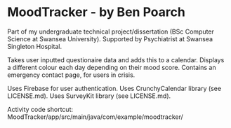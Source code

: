 # MoodTracker - by Ben Poarch

Part of my undergraduate technical project/dissertation
(BSc Computer Science at Swansea University).
Supported by Psychiatrist at Swansea Singleton Hospital.

Takes user inputted questionaire data and adds this to a calendar.
Displays a different colour each day depending on their mood score.
Contains an emergency contact page, for users in crisis.

Uses Firebase for user authentication.
Uses CrunchyCalendar library (see LICENSE.md).
Uses SurveyKit library (see LICENSE.md).

Activity code shortcut:
MoodTracker/app/src/main/java/com/example/moodtracker/
